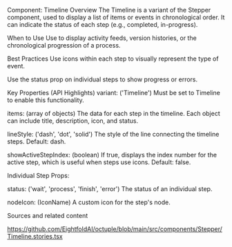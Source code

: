 Component: Timeline
Overview
The Timeline is a variant of the Stepper component, used to display a list of items or events in chronological order. It can indicate the status of each step (e.g., completed, in-progress).    

When to Use
Use to display activity feeds, version histories, or the chronological progression of a process.    

Best Practices
Use icons within each step to visually represent the type of event.    

Use the status prop on individual steps to show progress or errors.    

Key Properties (API Highlights)
variant: ('Timeline') Must be set to Timeline to enable this functionality.    

items: (array of objects) The data for each step in the timeline. Each object can include title, description, icon, and status.    

lineStyle: ('dash', 'dot', 'solid') The style of the line connecting the timeline steps. Default: dash.    

showActiveStepIndex: (boolean) If true, displays the index number for the active step, which is useful when steps use icons. Default: false.    

Individual Step Props:

status: ('wait', 'process', 'finish', 'error') The status of an individual step.    

nodeIcon: (IconName) A custom icon for the step's node.    


Sources and related content

https://github.com/EightfoldAI/octuple/blob/main/src/components/Stepper/Timeline.stories.tsx